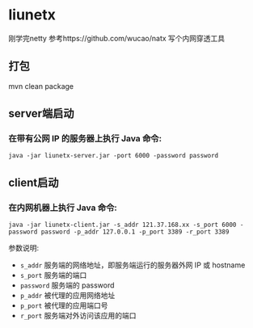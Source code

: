 # liunetx
刚学完netty 参考https://github.com/wucao/natx 写个内网穿透工具

## 打包
mvn clean package

## server端启动
### 在带有公网 IP 的服务器上执行 Java 命令:
```java -jar liunetx-server.jar -port 6000 -password password```
## client启动
### 在内网机器上执行 Java 命令:
```java -jar liunetx-client.jar -s_addr 121.37.168.xx -s_port 6000 -password password -p_addr 127.0.0.1 -p_port 3389 -r_port 3389```

参数说明:
- `s_addr` 服务端的网络地址，即服务端运行的服务器外网 IP 或 hostname
- `s_port` 服务端的端口
- `password` 服务端的 password
- `p_addr` 被代理的应用网络地址
- `p_port` 被代理的应用端口号
- `r_port` 服务端对外访问该应用的端口